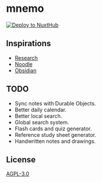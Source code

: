 # mnemo

[![Deploy to NuxtHub](https://hub.nuxt.com/button.svg)](https://hub.nuxt.com/new?repo=lemueldls/mnemo)

## Inspirations

- [Research](https://un.ms/research)
- [Noodle](https://noodle.run)
- [Obsidian](https://obsidian.md)

## TODO

- Sync notes with Durable Objects.
- Better daily calendar.
- Better local search.
- Global search system.
- Flash cards and quiz generator.
- Reference study sheet generator.
- Handwritten notes and drawings.

## License

[AGPL-3.0](https://choosealicense.com/licenses/agpl-3.0/)
